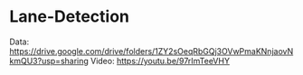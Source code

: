 # Lane-Detection
Data: https://drive.google.com/drive/folders/1ZY2sOeqRbGQj3OVwPmaKNnjaovNkmQU3?usp=sharing
Video: https://youtu.be/97rImTeeVHY
